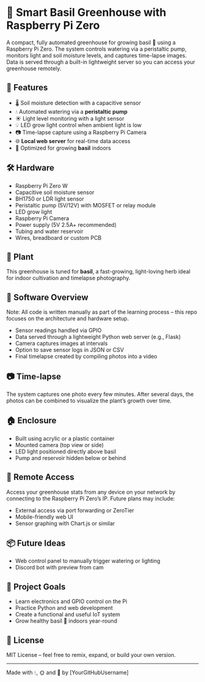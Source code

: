 # 🌿 Smart Basil Greenhouse with Raspberry Pi Zero

A compact, fully automated greenhouse for growing basil 🌱 using a Raspberry Pi Zero. The system controls watering via a peristaltic pump, monitors light and soil moisture levels, and captures time-lapse images. Data is served through a built-in lightweight server so you can access your greenhouse remotely.

## 🚀 Features

- 🌡️ Soil moisture detection with a capacitive sensor  
- 💧 Automated watering via a **peristaltic pump**  
- ☀️ Light level monitoring with a light sensor  
- 💡 LED grow light control when ambient light is low  
- 📷 Time-lapse capture using a Raspberry Pi Camera  
- 🌐 **Local web server** for real-time data access  
- 🍃 Optimized for growing **basil** indoors  

## 🛠 Hardware

- Raspberry Pi Zero W  
- Capacitive soil moisture sensor  
- BH1750 or LDR light sensor  
- Peristaltic pump (5V/12V) with MOSFET or relay module  
- LED grow light  
- Raspberry Pi Camera  
- Power supply (5V 2.5A+ recommended)  
- Tubing and water reservoir  
- Wires, breadboard or custom PCB  

## 🌿 Plant

This greenhouse is tuned for **basil**, a fast-growing, light-loving herb ideal for indoor cultivation and timelapse photography.

## 🧠 Software Overview

Note: All code is written manually as part of the learning process – this repo focuses on the architecture and hardware setup.

- Sensor readings handled via GPIO  
- Data served through a lightweight Python web server (e.g., Flask)  
- Camera captures images at intervals  
- Option to save sensor logs in JSON or CSV  
- Final timelapse created by compiling photos into a video  

## 📷 Time-lapse

The system captures one photo every few minutes. After several days, the photos can be combined to visualize the plant’s growth over time.

## 🏠 Enclosure

- Built using acrylic or a plastic container  
- Mounted camera (top view or side)  
- LED light positioned directly above basil  
- Pump and reservoir hidden below or behind  

## 🔐 Remote Access

Access your greenhouse stats from any device on your network by connecting to the Raspberry Pi Zero’s IP. Future plans may include:

- External access via port forwarding or ZeroTier  
- Mobile-friendly web UI  
- Sensor graphing with Chart.js or similar  

## 📦 Future Ideas

- Web control panel to manually trigger watering or lighting  
- Discord bot with preview from cam

## 🧪 Project Goals

- Learn electronics and GPIO control on the Pi  
- Practice Python and web development  
- Create a functional and useful IoT system  
- Grow healthy basil 🌿 indoors year-round  

## 📜 License

MIT License – feel free to remix, expand, or build your own version.

---

Made with 💧, 🌞 and 💚 by [YourGitHubUsername]
